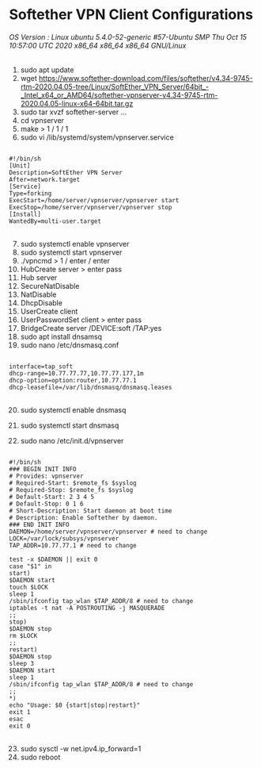 Softether VPN Client Configurations
====================================
###### OS Version : Linux ubuntu 5.4.0-52-generic #57-Ubuntu SMP Thu Oct 15 10:57:00 UTC 2020 x86_64 x86_64 x86_64 GNU/Linux

1. sudo apt update
2. wget https://www.softether-download.com/files/softether/v4.34-9745-rtm-2020.04.05-tree/Linux/SoftEther_VPN_Server/64bit_-_Intel_x64_or_AMD64/softether-vpnserver-v4.34-9745-rtm-2020.04.05-linux-x64-64bit.tar.gz
3. sudo tar xvzf softether-server ...
4. cd vpnserver
5. make > 1 / 1 / 1
6. sudo vi /lib/systemd/system/vpnserver.service
<pre>
<code>
#!/bin/sh​
[Unit]​
Description=SoftEther VPN Server​
After=network.target​
[Service]​
Type=forking​
ExecStart=/home/server/vpnserver/vpnserver start​
ExecStop=/home/server/vpnserver/vpnserver stop​
[Install]​
WantedBy=multi-user.target
</code>
</pre>
7. sudo systemctl enable vpnserver
8. sudo systemctl start vpnserver
9. ./vpncmd > 1 / enter / enter
10. HubCreate server > enter pass
11. Hub server
12. SecureNatDisable
13. NatDisable
14. DhcpDisable
15. UserCreate client
16. UserPasswordSet client > enter pass
17. BridgeCreate server /DEVICE:soft /TAP:yes
18. sudo apt install dnsamsq
19. sudo nano /etc/dnsmasq.conf
<pre>
<code>
interface=tap_soft
dhcp-range=10.77.77.77,10.77.77.177,1m
dhcp-option=option:router,10.77.77.1
dhcp-leasefile=/var/lib/dnsmasq/dnsmasq.leases
</code>
</pre>
20. sudo systemctl enable dnsmasq
21. sudo systemctl start dnsmasq

22. sudo nano /etc/init.d/vpnserver
<pre>
<code>
#!/bin/sh
### BEGIN INIT INFO
# Provides: vpnserver
# Required-Start: $remote_fs $syslog
# Required-Stop: $remote_fs $syslog
# Default-Start: 2 3 4 5
# Default-Stop: 0 1 6
# Short-Description: Start daemon at boot time
# Description: Enable Softether by daemon.
### END INIT INFO
DAEMON=/home/server/vpnserver/vpnserver # need to change
LOCK=/var/lock/subsys/vpnserver
TAP_ADDR=10.77.77.1 # need to change

test -x $DAEMON || exit 0
case "$1" in
start)
$DAEMON start
touch $LOCK
sleep 1
/sbin/ifconfig tap_wlan $TAP_ADDR/8 # need to change
iptables -t nat -A POSTROUTING -j MASQUERADE
;;
stop)
$DAEMON stop
rm $LOCK
;;
restart)
$DAEMON stop
sleep 3
$DAEMON start
sleep 1
/sbin/ifconfig tap_wlan $TAP_ADDR/8 # need to change
;;
*)
echo "Usage: $0 {start|stop|restart}"
exit 1
esac
exit 0
</code>
</pre>
23. sudo sysctl -w net.ipv4.ip_forward=1
24. sudo reboot